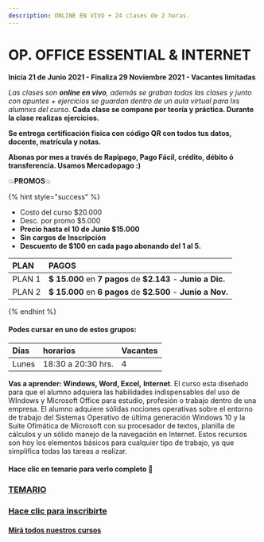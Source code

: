 ```yaml
---
description: ONLINE EN VIVO + 24 clases de 2 horas.
---
```


# OP. OFFICE ESSENTIAL & INTERNET

**Inicia 21 de Junio 2021 - Finaliza 29 Noviembre 2021 - Vacantes limitadas**

_Las clases son **online en vivo**, además se graban todas las clases y  junto con apuntes + ejercicios se guardan dentro de un aula virtual para lxs alumnxs del curso._ **Cada clase se compone por teoría y práctica. Durante la clase realizas ejercicios.** 

**Se entrega certificación física con código QR con todos tus datos, docente, matrícula y notas.** 

**Abonas por mes a través de Rapipago, Pago Fácil, crédito, débito ó transferencia. Usamos Mercadopago :\)** 

💥**PROMOS**💥 

{% hint style="success" %}
* Costo del curso $20.000
* Desc. por promo $5.000
* **Precio hasta el 10 de Junio $15.000**
* **Sin cargos de Inscripción**
* **Descuento de $100 en cada pago abonando del 1 al 5.** 

| PLAN | PAGOS |
| :--- | :--- |
| PLAN 1 | **$ 15.000** en **7 pagos** de **$2.143** - **Junio a Dic.**  |
| PLAN 2 | **$ 15.000** en **6 pagos** de **$2.500** - **Junio a Nov.**  |
{% endhint %}

#### Podes cursar en uno de estos grupos:

| Días | horarios | Vacantes |
| :--- | :--- | :--- |
| Lunes | 18:30 a 20:30 hrs. | 4 |

**Vas a aprender: Windows, Word, Excel,** **Internet**. El curso esta diseñado para que el alumno adquiera las habilidades indispensables del uso de WIndows y Microsoft Office para estudio, profesión o trabajo dentro de una empresa. El alumno adquiere sólidas nociones operativas sobre el entorno de trabajo del Sistemas Operativo de última generación Windows 10 y la Suite Ofimática de Microsoft con su procesador de textos, planilla de cálculos y un sólido manejo de la navegación en Internet. Estos recursos son hoy los elementos básicos para cualquier tipo de trabajo, ya que simplifica todas las tareas a realizar.

#### Hace clic en temario para verlo completo 🧡

### [TEMARIO](https://app.gitbook.com/@iacquilmes/s/officessential/)

### [Hace clic para inscribirte](http://wa.me/5491164622877?text=Me%20interesa%20el%20curso%20de%20Office%20Essential)

#### [Mirá todos nuestros cursos](./)

